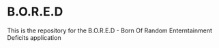 # B.O.R.E.D
This is the repository for the B.O.R.E.D - Born Of Random Enterntainment Deficits application
